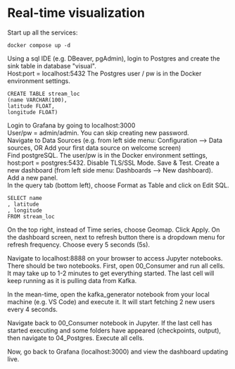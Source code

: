 # Real-time visualization

Start up all the services:

```
docker compose up -d
```

Using a sql IDE (e.g. DBeaver, pgAdmin), login to Postgres and create the sink table in database "visual".  
Host:port = localhost:5432
The Postgres user / pw is in the Docker environment settings. 

```
CREATE TABLE stream_loc
(name VARCHAR(100),
latitude FLOAT,
longitude FLOAT)
```

Login to Grafana by going to localhost:3000  
User/pw = admin/admin. You can skip creating new password.  
Navigate to Data Sources (e.g. from left side menu: Configuration --> Data sources, OR Add your first data source on welcome screen)  
Find postgreSQL. The user/pw is in the Docker environment settings, host:port = postgres:5432.
Disable TLS/SSL Mode. Save & Test.
Create a new dashboard (from left side menu: Dashboards --> New dashboard).  
Add a new panel.  
In the query tab (bottom left), choose Format as Table and click on Edit SQL.

```
SELECT name
, latitude
, longitude 
FROM stream_loc
```

On the top right, instead of Time series, choose Geomap. Click Apply.
On the dashboard screen, next to refresh button there is a dropdown menu for refresh frequency. Choose every 5 seconds (5s).

Navigate to localhost:8888 on your browser to access Jupyter notebooks.
There should be two notebooks. 
First, open 00_Consumer and run all cells. It may take up to 1-2 minutes to get everything started.
The last cell will keep running as it is pulling data from Kafka. 

In the mean-time, open the kafka_generator notebook from your local machine (e.g. VS Code) and execute it.
It will start fetching 2 new users every 4 seconds.

Navigate back to 00_Consumer notebook in Jupyter. If the last cell has started executing and some folders have appeared (checkpoints, output), then navigate to 04_Postgres. Execute all cells.

Now, go back to Grafana (localhost:3000) and view the dashboard updating live.

